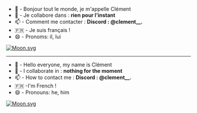 - 👋 - Bonjour tout le monde, je m'appelle Clément
- 💞️ - Je collabore dans : **rien pour l'instant**
- 📫 - Comment me contacter : **Discord : @clement__.**
- 🇫🇷  - Je suis français !
- 😄 - Pronoms: il, lui

[![Moon.svg](https://dday-widget.minung.dev/widget?text=Mon%20Anniversaire%20!&date=2024-12-09&startDate=2023-01-01&theme=theme3)](https://dday-widget.minung.dev)
_______________________________________________________
- 👋 - Hello everyone, my name is Clément 
- 💞️ - I collaborate in : **nothing for the moment**
- 📫 - How to contact me : **Discord : @clement__.**
- 🇫🇷  -I'm French ! 
- 😄 - Pronouns: he, him


[![Moon.svg](https://dday-widget.minung.dev/widget?text=My%20Birthday%20!%20&date=2024-12-09&startDate=2023-01-01&theme=theme3)](https://dday-widget.minung.dev)
